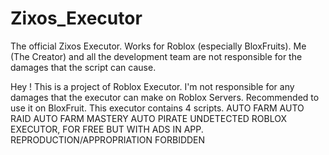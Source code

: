 # Zixos_Executor
The official Zixos Executor. Works for Roblox (especially BloxFruits). Me (The Creator) and all the development team are not responsible for the damages that the script can cause.

Hey ! This is a project of Roblox Executor.
I'm not responsible for any damages that the executor can make on Roblox Servers.
Recommended to use it on BloxFruit.
This executor contains 4 scripts.
AUTO FARM
AUTO RAID
AUTO FARM MASTERY
AUTO PIRATE
UNDETECTED ROBLOX EXECUTOR, FOR FREE BUT WITH ADS IN APP.
REPRODUCTION/APPROPRIATION FORBIDDEN
